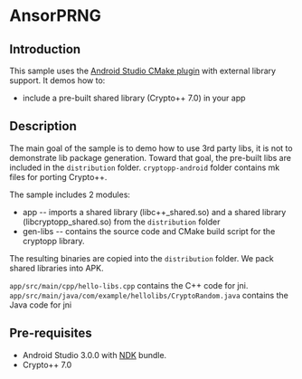 # AnsorPRNG

Introduction
------------
This sample uses the [Android Studio CMake plugin](http://tools.android.com/tech-docs/external-c-builds) with external library support. It demos how to:

* include a pre-built shared library (Crypto++ 7.0) in your app

Description
-----------
The main goal of the sample is to demo how to use 3rd party libs, it is not to demonstrate lib package generation. Toward that goal, the pre-built libs are included in the `distribution` folder. `cryptopp-android` folder contains mk files for porting Crypto++.

The sample includes 2 modules:
*    app -- imports a shared library (libc++_shared.so) and a shared library (libcryptopp_shared.so) from the `distribution` folder
*    gen-libs -- contains the source code and CMake build script for the cryptopp library. 

The resulting binaries are copied into the `distribution` folder. We pack shared libraries into APK.

`app/src/main/cpp/hello-libs.cpp` contains the C++ code for jni.
`app/src/main/java/com/example/hellolibs/CryptoRandom.java` contains the Java code for jni

Pre-requisites
--------------
- Android Studio 3.0.0 with [NDK](https://developer.android.com/ndk/) bundle.
- Crypto++ 7.0
